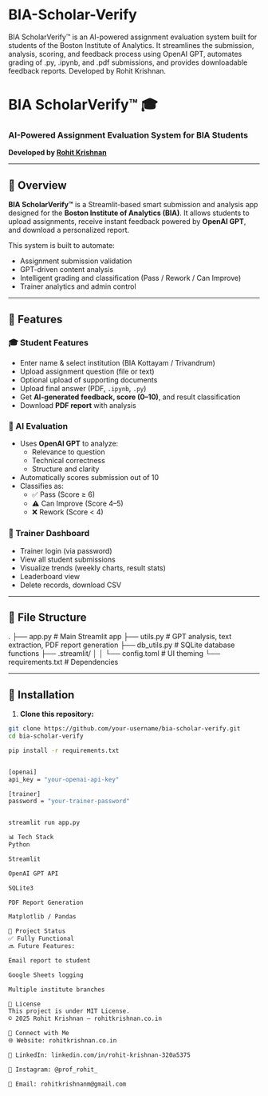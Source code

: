 # BIA-Scholar-Verify
BIA ScholarVerify™ is an AI-powered assignment evaluation system built for students of the Boston Institute of Analytics. It streamlines the submission, analysis, scoring, and feedback process using OpenAI GPT, automates grading of .py, .ipynb, and .pdf submissions, and provides downloadable feedback reports. Developed by Rohit Krishnan.

# BIA ScholarVerify™ 🎓
### AI-Powered Assignment Evaluation System for BIA Students  
**Developed by [Rohit Krishnan](https://rohitkrishnan.co.in)**

---

## 📌 Overview

**BIA ScholarVerify™** is a Streamlit-based smart submission and analysis app designed for the **Boston Institute of Analytics (BIA)**. It allows students to upload assignments, receive instant feedback powered by **OpenAI GPT**, and download a personalized report.

This system is built to automate:
- Assignment submission validation
- GPT-driven content analysis
- Intelligent grading and classification (Pass / Rework / Can Improve)
- Trainer analytics and admin control

---

## 🚀 Features

### 🎓 Student Features
- Enter name & select institution (BIA Kottayam / Trivandrum)
- Upload assignment question (file or text)
- Optional upload of supporting documents
- Upload final answer (PDF, `.ipynb`, `.py`)
- Get **AI-generated feedback, score (0–10)**, and result classification
- Download **PDF report** with analysis

### 🧠 AI Evaluation
- Uses **OpenAI GPT** to analyze:
  - Relevance to question
  - Technical correctness
  - Structure and clarity
- Automatically scores submission out of 10
- Classifies as:
  - ✅ Pass (Score ≥ 6)
  - ⚠️ Can Improve (Score 4–5)
  - ❌ Rework (Score < 4)

### 🔐 Trainer Dashboard
- Trainer login (via password)
- View all student submissions
- Visualize trends (weekly charts, result stats)
- Leaderboard view
- Delete records, download CSV

---

## 📂 File Structure
.
├── app.py # Main Streamlit app
├── utils.py # GPT analysis, text extraction, PDF report generation
├── db_utils.py # SQLite database functions
├── .streamlit/
│ 
│ └── config.toml # UI theming
└── requirements.txt # Dependencies



---

## 🔧 Installation

1. **Clone this repository:**
```bash
git clone https://github.com/your-username/bia-scholar-verify.git
cd bia-scholar-verify

pip install -r requirements.txt


[openai]
api_key = "your-openai-api-key"

[trainer]
password = "your-trainer-password"


streamlit run app.py

📊 Tech Stack
Python

Streamlit

OpenAI GPT API

SQLite3

PDF Report Generation

Matplotlib / Pandas

📌 Project Status
✅ Fully Functional
🔜 Future Features:

Email report to student

Google Sheets logging

Multiple institute branches

📄 License
This project is under MIT License.
© 2025 Rohit Krishnan – rohitkrishnan.co.in

🔗 Connect with Me
🌐 Website: rohitkrishnan.co.in

💼 LinkedIn: linkedin.com/in/rohit-krishnan-320a5375

📸 Instagram: @prof_rohit_

📧 Email: rohitkrishnanm@gmail.com

